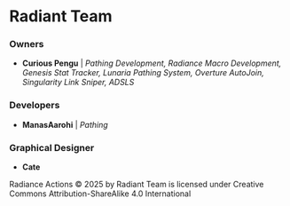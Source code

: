 # Radiant Team
### Owners
- **Curious Pengu** | _Pathing Development, Radiance Macro Development, Genesis Stat Tracker, Lunaria Pathing System, Overture AutoJoin, Singularity Link Sniper, ADSLS_
### Developers
- **ManasAarohi** | _Pathing_
### Graphical Designer
- **Cate**

Radiance Actions © 2025 by Radiant Team is licensed under Creative Commons Attribution-ShareAlike 4.0 International
